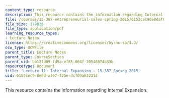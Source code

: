 ```yaml
---
content_type: resource
description: This resource contains the information regarding Internal Expansion.
file: /courses/15-387-entrepreneurial-sales-spring-2015/6152cec90e8daf67f25edcf09a632313_MIT15_387S15_Lecture11.pdf
file_size: 179826
file_type: application/pdf
learning_resource_types:
- Lecture Notes
license: https://creativecommons.org/licenses/by-nc-sa/4.0/
ocw_type: OCWFile
parent_title: Lecture Notes
parent_type: CourseSection
parent_uid: ba12fd09-fd5a-ef65-064f-20546074b33b
resourcetype: Document
title: 'Lecture 11: Internal Expansion - 15.387 Spring 2015'
uid: 6152cec9-0e8d-af67-f25e-dcf09a632313
---
```

This resource contains the information regarding Internal Expansion.